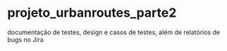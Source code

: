 # projeto_urbanroutes_parte2
documentação de testes, design e casos de testes, além de relatórios de bugs no Jira
